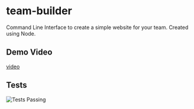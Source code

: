 # team-builder

Command Line Interface to create a simple website for your team. Created using Node.

## Demo Video

[video](https://drive.google.com/file/d/1KK78_OqBDbvyzI0ZhydqP_SDRRhRLtR5/view?usp=sharing)

## Tests

![Tests Passing](test.gif)